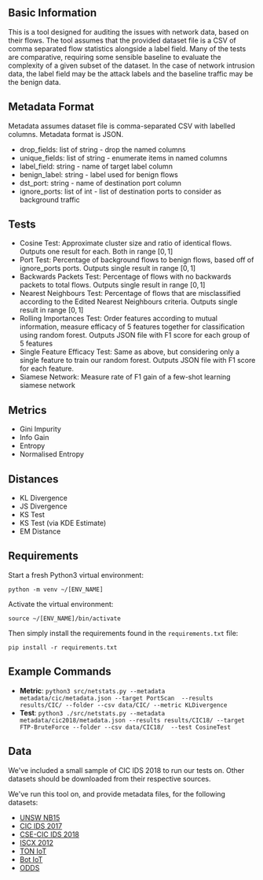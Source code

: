 ## Basic Information

This is a tool designed for auditing the issues with network data, based on their flows. The tool assumes that the provided dataset file is a CSV of comma separated flow statistics alongside a label field. Many of the tests are comparative, requiring some sensible baseline to evaluate the complexity of a given subset of the dataset. In the case of network intrusion data, the label field may be the attack labels and the baseline traffic may be the benign data.

## Metadata Format

Metadata assumes dataset file is comma-separated CSV with labelled columns. Metadata format is JSON.

* drop_fields: list of string - drop the named columns
* unique_fields: list of string - enumerate items in named columns
* label_field: string - name of target label column
* benign_label: string - label used for benign flows
* dst_port: string - name of destination port column
* ignore_ports: list of int - list of destination ports to consider as background traffic

## Tests

* Cosine Test: Approximate cluster size and ratio of identical flows. Outputs one result for each. Both in range $[0,1]$
* Port Test: Percentage of background flows to benign flows, based off of ignore_ports ports. Outputs single result in range $[0,1]$
* Backwards Packets Test: Percentage of flows with no backwards packets to total flows. Outputs single result in range $[0,1]$
* Nearest Neighbours Test: Percentage of flows that are misclassified according to the Edited Nearest Neighbours criteria. Outputs single result in range $[0,1]$
* Rolling Importances Test: Order features according to mutual information, measure efficacy of 5 features together for classification using random forest. Outputs JSON file with F1 score for each group of 5 features
* Single Feature Efficacy Test: Same as above, but considering only a single feature to train our random forest. Outputs JSON file with F1 score for each feature.
* Siamese Network: Measure rate of F1 gain of a few-shot learning siamese network

## Metrics

* Gini Impurity
* Info Gain
* Entropy
* Normalised Entropy

## Distances

* KL Divergence
* JS Divergence
* KS Test
* KS Test (via KDE Estimate)
* EM Distance

## Requirements

Start a fresh Python3 virtual environment:

`python -m venv ~/[ENV_NAME]`

Activate the virtual environment:

`source ~/[ENV_NAME]/bin/activate`

Then simply install the requirements found in the `requirements.txt` file:

`pip install -r requirements.txt`

## Example Commands

- **Metric**: `python3 src/netstats.py --metadata metadata/cic/metadata.json --target PortScan  --results results/CIC/ --folder --csv data/CIC/ --metric KLDivergence`
- **Test**: `python3 ./src/netstats.py --metadata metadata/cic2018/metadata.json --results results/CIC18/ --target FTP-BruteForce --folder --csv data/CIC18/  --test CosineTest` 

## Data

We've included a small sample of CIC IDS 2018 to run our tests on. Other datasets should be downloaded from their respective sources.

We've run this tool on, and provide metadata files, for the following datasets:

- [UNSW NB15](https://research.unsw.edu.au/projects/unsw-nb15-dataset)
- [CIC IDS 2017](https://www.unb.ca/cic/datasets/ids-2017.html)
- [CSE-CIC IDS 2018](https://www.unb.ca/cic/datasets/ids-2018.html)
- [ISCX 2012](https://www.unb.ca/cic/datasets/ids.html)
- [TON IoT](https://research.unsw.edu.au/projects/toniot-datasets)
- [Bot IoT](https://research.unsw.edu.au/projects/bot-iot-dataset)
- [ODDS](https://odds.cs.stonybrook.edu/)
